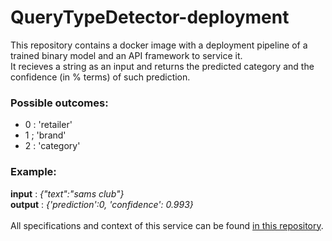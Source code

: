 # QueryTypeDetector-deployment
This repository contains a docker image with a deployment pipeline of a trained binary model and an API framework to service it.<br>
It recieves a string as an input and returns the predicted category and the confidence (in % terms) of such prediction.<br>
### Possible outcomes: 
 - 0 : 'retailer'
 - 1 ; 'brand'
 - 2 : 'category'

### Example:
<b>input</b> : <i>{"text":"sams club"}</i><br>
<b>output</b> : <i>{'prediction':0, 'confidence': 0.993}</i>
<br><br>
All specifications and context of this service can be found <a href="https://github.com/federico2001/QueryTypeDetector/tree/main">in this repository</a>.
